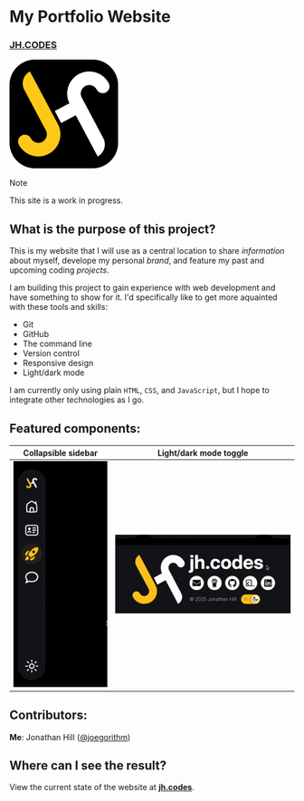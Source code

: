 # My Portfolio Website

### [JH.CODES](https://jh.codes/)

![JH logo design](image/readme-logo.png)

> [!NOTE]
> This site is a work in progress.

## What is the purpose of this project?

This is my website that I will use as a central location to share _information_ about myself, develope my personal _brand_, and feature my past and upcoming coding _projects_.

I am building this project to gain experience with web development and have something to show for it. I'd specifically like to get more aquainted with these tools and skills:
- Git
- GitHub
- The command line
- Version control
- Responsive design
- Light/dark mode

I am currently only using plain `HTML`, `CSS`, and `JavaScript`, but I hope to integrate other technologies as I go.

## Featured components:

| Collapsible sidebar | Light/dark mode toggle |
| ------------------- | ---------------------- |
| ![Collapsible sidebar demo GIF](media/sidebar.gif) | ![Light/dark mode toggle demo GIF](media/theme-toggle.gif) |

## Contributors:

**Me**: Jonathan Hill ([@joegorithm](https://github.com/joegorithm))

## Where can I see the result?

View the current state of the website at **[jh.codes](https://jh.codes/)**.
